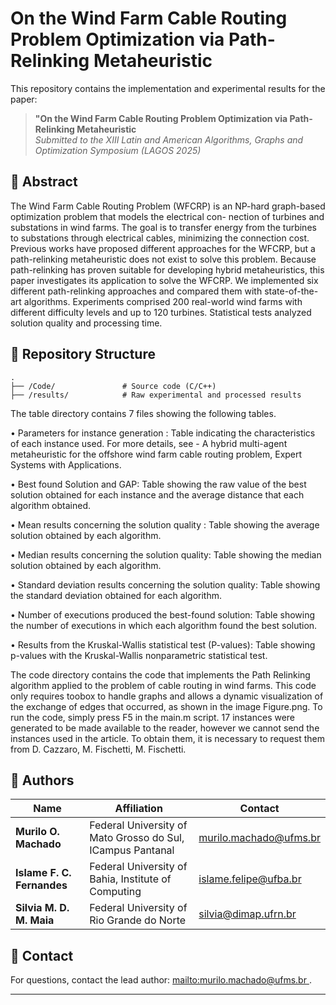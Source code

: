 # On the Wind Farm Cable Routing Problem Optimization via Path-Relinking Metaheuristic 

This repository contains the implementation and experimental results for the paper:  

> **"On the Wind Farm Cable Routing Problem Optimization via Path-Relinking Metaheuristic**  
> *Submitted to the XIII Latin and American Algorithms, Graphs and Optimization Symposium (LAGOS 2025)*  

## 📄 Abstract  

The Wind Farm Cable Routing Problem (WFCRP) is an NP-hard graph-based optimization problem that models the electrical con- nection of turbines and substations in wind farms. The goal is to transfer energy from the turbines to substations through electrical cables, minimizing the connection cost. Previous works have proposed different approaches for the WFCRP, but a path-relinking metaheuristic does not exist to solve this problem. Because path-relinking has proven suitable for developing hybrid metaheuristics, this paper investigates its application to solve the WFCRP. We implemented six different path-relinking approaches and compared them with state-of-the-art algorithms. Experiments comprised 200 real-world wind farms with different difficulty levels and up to 120 turbines. Statistical tests analyzed solution quality and processing time.

## 📂 Repository Structure  
```
.
├── /Code/               # Source code (C/C++)
├── /results/            # Raw experimental and processed results
```
The table directory contains 7 files showing the following tables.

• Parameters for instance generation : Table indicating the characteristics of each instance used. For more details, see - A hybrid multi-agent
metaheuristic for the offshore wind farm cable routing problem, Expert Systems with Applications.

• Best found Solution and GAP: Table showing the raw value of the best solution obtained for each instance and the average distance that each
algorithm obtained.

• Mean results concerning the solution quality : Table showing the average solution obtained by each algorithm.

• Median results concerning the solution quality: Table showing the median solution obtained by each algorithm.

• Standard deviation results concerning the solution quality: Table showing the standard deviation obtained for each algorithm.

• Number of executions produced the best-found solution: Table showing the number of executions in which each algorithm found the best
solution.

• Results from the Kruskal-Wallis statistical test (P-values): Table showing p-values with the Kruskal-Wallis nonparametric statistical test.


The code directory contains the code that implements the Path Relinking algorithm applied to the problem of cable routing in wind farms. 
This code  only requires toobox to handle graphs and allows a dynamic visualization of the exchange of edges that occurred, as shown in the image Figure.png.
To run the code, simply press F5 in the main.m script. 17 instances were generated to be made available to the reader, however we cannot send the
instances used in the article. To obtain them, it is necessary to request them from D. Cazzaro, M. Fischetti, M. Fischetti.

## 👥 Authors  
| Name | Affiliation | Contact |  
|------|-------------|---------|  
| **Murilo O. Machado** | Federal University of Mato Grosso do Sul, ICampus Pantanal | [murilo.machado@ufms.br ](mailto:murilo.machado@ufms.br ) |  
| **Islame F. C. Fernandes** | Federal University of Bahia, Institute of Computing | [islame.felipe@ufba.br](mailto:islame.felipe@ufba.br) |  
| **Silvia M. D. M. Maia** | Federal University of Rio Grande do Norte | [silvia@dimap.ufrn.br ](mailto:silvia@dimap.ufrn.br ) |


## 📧 Contact  
For questions, contact the lead author: [mailto:murilo.machado@ufms.br ](mailto:murilo.machado@ufms.br).  

---
